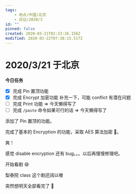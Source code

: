 ```yaml
---
tags:
    - 地点/中国/北京
    - 日记/2020/3
id: ""
pinned: false
created: 2020-03-21T02:23:26.156Z
modified: 2020-03-22T07:38:15.517Z
---
```


# 2020/3/21 于北京

**今日任务**

- [x] 完成 Pin 置顶功能
- [x] 完成 Encrypt 加密功能
      补充一下，可能 conflict 有潜在问题
- [ ] 完成 Print 功能 => 今天懒得写了
- [ ] 完成 `/paste` 命令如果可行的话 => 今天懒得写了

<!-- @timer "date":"Sat Mar 21 2020 10:23:41 GMT+0800 (China Standard Time)" -->

添加了 Pin 置顶的功能。

<!-- @timer "date":"Sat Mar 21 2020 17:40:04 GMT+0800 (CST)","duration":"about 7 hours" -->

完成了基本的 Encryption 的功能，采取 AES 算法加密 🤗。

爽！

<!-- @timer "date":"Sat Mar 21 2020 21:14:31 GMT+0800 (China Standard Time)","duration":"about 4 hours" -->

感觉 disable encryption 还有 bug。。。以后再慢慢修理吧。

开始看剧 😄

<!-- @timer "date":"Sat Mar 21 2020 23:29:27 GMT+0800 (CST)","duration":"about 6 hours" -->

梨泰院 class 这个剧还阔以嗷

<!-- @timer "date":"Sun Mar 22 2020 00:16:25 GMT+0800 (CST)","duration":"about 1 hour" -->

突然想明天全部看完了 🌝
